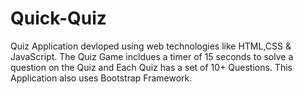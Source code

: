 # Quick-Quiz

Quiz Application devloped using web technologies like HTML,CSS & JavaScript.
The Quiz Game incldues a timer of 15 seconds to solve a question on the Quiz and Each Quiz has a set of 10+ Questions.
This Application also uses Bootstrap Framework.
